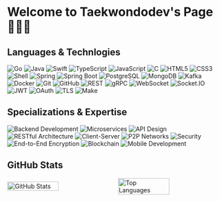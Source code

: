 # Welcome to Taekwondodev's Page👨🏻‍💻

## Languages & Technlogies

![Go](https://img.shields.io/badge/-Go-00ADD8?style=flat-square&logo=go&logoColor=white)
![Java](https://img.shields.io/badge/-Java-ED8B00?style=flat-square&logo=openjdk&logoColor=white)
![Swift](https://img.shields.io/badge/-Swift-FA7343?style=flat-square&logo=swift&logoColor=white)
![TypeScript](https://img.shields.io/badge/-TypeScript-007ACC?style=flat-square&logo=typescript&logoColor=white)
![JavaScript](https://img.shields.io/badge/-JavaScript-F7DF1E?style=flat-square&logo=javascript&logoColor=black)
![C](https://img.shields.io/badge/-C++-00599C?style=flat-square&logo=c&logoColor=white)
![HTML5](https://img.shields.io/badge/-HTML5-E34F26?style=flat-square&logo=html5&logoColor=white)
![CSS3](https://img.shields.io/badge/-CSS3-1572B6?style=flat-square&logo=css3&logoColor=white)
![Shell](https://img.shields.io/badge/-Shell-121011?style=flat-square&logo=gnu-bash&logoColor=white)
![Spring](https://img.shields.io/badge/-Spring-6DB33F?style=flat-square&logo=spring&logoColor=white)
![Spring Boot](https://img.shields.io/badge/-Spring%20Boot-6DB33F?style=flat-square&logo=spring-boot&logoColor=white)
![PostgreSQL](https://img.shields.io/badge/-PostgreSQL-316192?style=flat-square&logo=postgresql&logoColor=white)
![MongoDB](https://img.shields.io/badge/-MongoDB-4EA94B?style=flat-square&logo=mongodb&logoColor=white)
![Kafka](https://img.shields.io/badge/-Kafka-231F20?style=flat-square&logo=apache-kafka&logoColor=white)
![Docker](https://img.shields.io/badge/-Docker-2CA5E0?style=flat-square&logo=docker&logoColor=white)
![Git](https://img.shields.io/badge/-Git-F05032?style=flat-square&logo=git&logoColor=white)
![GitHub](https://img.shields.io/badge/-GitHub-181717?style=flat-square&logo=github&logoColor=white)
![REST](https://img.shields.io/badge/-REST-02569B?style=flat-square&logo=rest&logoColor=white)
![gRPC](https://img.shields.io/badge/-gRPC-4285F4?style=flat-square&logo=grpc&logoColor=white)
![WebSocket](https://img.shields.io/badge/-WebSocket-010101?style=flat-square&logo=websocket&logoColor=white)
![Socket.IO](https://img.shields.io/badge/-Socket.IO-010101?style=flat-square&logo=Socket.io&logoColor=white)
![JWT](https://img.shields.io/badge/-JWT-000000?style=flat-square&logo=JSON%20web%20tokens&logoColor=white)
![OAuth](https://img.shields.io/badge/-OAuth-2F2F2F?style=flat-square&logo=oauth&logoColor=white)
![TLS](https://img.shields.io/badge/-TLS-326CE5?style=flat-square&logo=letsencrypt&logoColor=white)
![Make](https://img.shields.io/badge/-Make-427819?style=flat-square&logo=cmake&logoColor=white)

## Specializations & Expertise
![Backend Development](https://img.shields.io/badge/Backend_Development-Expert-FF6B6B?style=flat-square)
![Microservices](https://img.shields.io/badge/Microservices-Expert-4CAF50?style=flat-square)
![API Design](https://img.shields.io/badge/API_Design-Expert-2196F3?style=flat-square)
![RESTful Architecture](https://img.shields.io/badge/RESTful_Architecture-Expert-009688?style=flat-square)
![Client-Server](https://img.shields.io/badge/Client--Server-Advanced-4CAF50?style=flat-square)
![P2P Networks](https://img.shields.io/badge/P2P_Networks-Advanced-FF6B6B?style=flat-square)
![Security](https://img.shields.io/badge/Security-Expert-FF9800?style=flat-square)
![End-to-End Encryption](https://img.shields.io/badge/E2E_Encryption-Expert-FF9800?style=flat-square)
![Blockchain](https://img.shields.io/badge/Blockchain-Advanced-9C27B0?style=flat-square)
![Mobile Development](https://img.shields.io/badge/Mobile_Development-Intermediate-607D8B?style=flat-square)

## GitHub Stats

<div style="display: flex; justify-content: center; align-items: center; gap: 10px;">
<img src="https://github-readme-stats.vercel.app/api?username=taekwondodev&show_icons=true&theme=radical&hide_border=true&count_private=true" alt="GitHub Stats" style="width: calc(50% - 5px); height: auto;"/>
<img src="https://github-readme-stats.vercel.app/api/top-langs/?username=taekwondodev&layout=compact&theme=radical&hide_border=true" alt="Top Languages" style="width: calc(50% - 5px); height: auto;"/>
</div>

